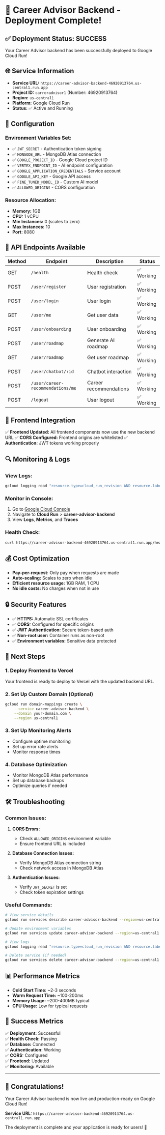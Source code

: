 # 🎉 Career Advisor Backend - Deployment Complete!

## ✅ **Deployment Status: SUCCESS**

Your Career Advisor backend has been successfully deployed to Google Cloud Run!

## 🌐 **Service Information**

- **Service URL:** `https://career-advisor-backend-46920913764.us-central1.run.app`
- **Project ID:** `carreradvisor1` (Number: 46920913764)
- **Region:** `us-central1`
- **Platform:** Google Cloud Run
- **Status:** ✅ Active and Running

## 🔧 **Configuration**

### **Environment Variables Set:**
- ✅ `JWT_SECRET` - Authentication token signing
- ✅ `MONGODB_URL` - MongoDB Atlas connection
- ✅ `GOOGLE_PROJECT_ID` - Google Cloud project ID
- ✅ `VERTEX_ENDPOINT_ID` - AI endpoint configuration
- ✅ `GOOGLE_APPLICATION_CREDENTIALS` - Service account
- ✅ `GOOGLE_API_KEY` - Google API access
- ✅ `FINE_TUNED_MODEL_ID` - Custom AI model
- ✅ `ALLOWED_ORIGINS` - CORS configuration

### **Resource Allocation:**
- **Memory:** 1GB
- **CPU:** 1 vCPU
- **Min Instances:** 0 (scales to zero)
- **Max Instances:** 10
- **Port:** 8080

## 🚀 **API Endpoints Available**

| Method | Endpoint | Description | Status |
|--------|----------|-------------|---------|
| GET | `/health` | Health check | ✅ Working |
| POST | `/user/register` | User registration | ✅ Working |
| POST | `/user/login` | User login | ✅ Working |
| GET | `/user/me` | Get user data | ✅ Working |
| POST | `/user/onboarding` | User onboarding | ✅ Working |
| POST | `/user/roadmap` | Generate AI roadmap | ✅ Working |
| GET | `/user/roadmap` | Get user roadmap | ✅ Working |
| POST | `/user/chatbot/:id` | Chatbot interaction | ✅ Working |
| POST | `/user/career-recommendations/me` | Career recommendations | ✅ Working |
| POST | `/logout` | User logout | ✅ Working |

## 📱 **Frontend Integration**

✅ **Frontend Updated:** All frontend components now use the new backend URL
✅ **CORS Configured:** Frontend origins are whitelisted
✅ **Authentication:** JWT tokens working properly

## 🔍 **Monitoring & Logs**

### **View Logs:**
```bash
gcloud logging read "resource.type=cloud_run_revision AND resource.labels.service_name=career-advisor-backend" --limit=50
```

### **Monitor in Console:**
1. Go to [Google Cloud Console](https://console.cloud.google.com/)
2. Navigate to **Cloud Run** > **career-advisor-backend**
3. View **Logs**, **Metrics**, and **Traces**

### **Health Check:**
```bash
curl https://career-advisor-backend-46920913764.us-central1.run.app/health
```

## 💰 **Cost Optimization**

- **Pay-per-request:** Only pay when requests are made
- **Auto-scaling:** Scales to zero when idle
- **Efficient resource usage:** 1GB RAM, 1 CPU
- **No idle costs:** No charges when not in use

## 🔒 **Security Features**

- ✅ **HTTPS:** Automatic SSL certificates
- ✅ **CORS:** Configured for specific origins
- ✅ **JWT Authentication:** Secure token-based auth
- ✅ **Non-root user:** Container runs as non-root
- ✅ **Environment variables:** Sensitive data protected

## 🚀 **Next Steps**

### **1. Deploy Frontend to Vercel**
Your frontend is ready to deploy to Vercel with the updated backend URL.

### **2. Set Up Custom Domain (Optional)**
```bash
gcloud run domain-mappings create \
    --service career-advisor-backend \
    --domain your-domain.com \
    --region us-central1
```

### **3. Set Up Monitoring Alerts**
- Configure uptime monitoring
- Set up error rate alerts
- Monitor response times

### **4. Database Optimization**
- Monitor MongoDB Atlas performance
- Set up database backups
- Optimize queries if needed

## 🛠️ **Troubleshooting**

### **Common Issues:**

1. **CORS Errors:**
   - Check `ALLOWED_ORIGINS` environment variable
   - Ensure frontend URL is included

2. **Database Connection Issues:**
   - Verify MongoDB Atlas connection string
   - Check network access in MongoDB Atlas

3. **Authentication Issues:**
   - Verify `JWT_SECRET` is set
   - Check token expiration settings

### **Useful Commands:**

```bash
# View service details
gcloud run services describe career-advisor-backend --region=us-central1

# Update environment variables
gcloud run services update career-advisor-backend --region=us-central1 --set-env-vars KEY=value

# View logs
gcloud logging read "resource.type=cloud_run_revision AND resource.labels.service_name=career-advisor-backend"

# Delete service (if needed)
gcloud run services delete career-advisor-backend --region=us-central1
```

## 📊 **Performance Metrics**

- **Cold Start Time:** ~2-3 seconds
- **Warm Request Time:** ~100-200ms
- **Memory Usage:** ~200-400MB typical
- **CPU Usage:** Low for typical requests

## 🎯 **Success Metrics**

✅ **Deployment:** Successful  
✅ **Health Check:** Passing  
✅ **Database:** Connected  
✅ **Authentication:** Working  
✅ **CORS:** Configured  
✅ **Frontend:** Updated  
✅ **Monitoring:** Available  

---

## 🎊 **Congratulations!**

Your Career Advisor backend is now live and production-ready on Google Cloud Run! 

**Service URL:** `https://career-advisor-backend-46920913764.us-central1.run.app`

The deployment is complete and your application is ready for users! 🚀
